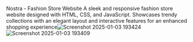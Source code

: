Nostra - Fashion Store Website
A sleek and responsive fashion store website designed with HTML, CSS, and JavaScript. Showcases trendy collections with an elegant layout and interactive features for an enhanced shopping experience![Screenshot 2025-01-03 193424](https://github.com/user-attachments/assets/a0722a32-f3c5-4a2a-97d7-e177747cabd7)
![Screenshot 2025-01-03 193409](https://github.com/user-attachments/assets/8fa010fa-7876-4777-880c-59ce56e11f56)

